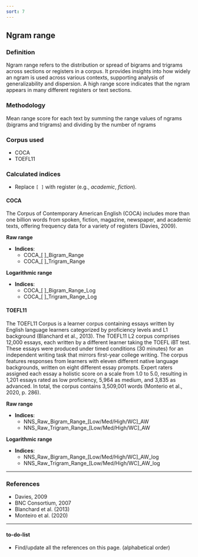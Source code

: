 ```yaml
---
sort: 7
---
```


## Ngram range

### Definition
Ngram range refers to the distribution or spread of bigrams and trigrams across sections or registers in a corpus. It provides insights into how widely an ngram is used across various contexts, supporting analysis of generalizability and dispersion. A high range score indicates that the ngram appears in many different registers or text sections.

### Methodology
Mean range score for each text by summing the range values of ngrams (bigrams and trigrams) and dividing by the number of ngrams

### Corpus used
- COCA
- TOEFL11

### Calculated indices
- Replace `[ ]` with register (e.g., *academic*, *fiction*).

#### COCA 
The Corpus of Contemporary American English (COCA) includes more than one billion words from spoken, fiction, magazine, newspaper, and academic texts, offering frequency data for a variety of registers (Davies, 2009).

**Raw range**
- **Indices**:
  - COCA_[ ]_Bigram_Range  
  - COCA_[ ]_Trigram_Range  

**Logarithmic range**
- **Indices**:
  - COCA_[ ]_Bigram_Range_Log  
  - COCA_[ ]_Trigram_Range_Log  

#### TOEFL11
The TOEFL11 Corpus is a learner corpus containing essays written by English language learners categorized by proficiency levels and L1 background (Blanchard et al., 2013). The TOEFL11 L2 corpus comprises 12,000 essays, each written by a different learner taking the TOEFL iBT test. These essays were produced under timed conditions (30 minutes) for an independent writing task that mirrors first-year college writing. The corpus features responses from learners with eleven different native language backgrounds, written on eight different essay prompts. Expert raters assigned each essay a holistic score on a scale from 1.0 to 5.0, resulting in 1,201 essays rated as low proficiency, 5,964 as medium, and 3,835 as advanced. In total, the corpus contains 3,509,001 words (Monterio et al., 2020, p. 286).

**Raw range**
- **Indices**:
  - NNS_Raw_Bigram_Range_[Low/Med/High/WC]_AW  
  - NNS_Raw_Trigram_Range_[Low/Med/High/WC]_AW  

**Logarithmic range**
- **Indices**:
  - NNS_Raw_Bigram_Range_[Low/Med/High/WC]_AW_log  
  - NNS_Raw_Trigram_Range_[Low/Med/High/WC]_AW_log  

---

### References
- Davies, 2009
- BNC Consortium, 2007
- Blanchard et al. (2013)
- Monteiro et al. (2020)

---

#### to-do-list
- Find/update all the references on this page. (alphabetical order)